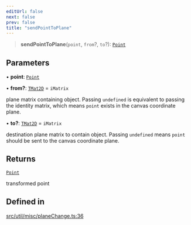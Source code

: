 ```yaml
---
editUrl: false
next: false
prev: false
title: "sendPointToPlane"
---
```


> **sendPointToPlane**(`point`, `from`?, `to`?): [`Point`](/api/classes/point/)

## Parameters

• **point**: [`Point`](/api/classes/point/)

• **from?**: [`TMat2D`](/api/type-aliases/tmat2d/) = `iMatrix`

plane matrix containing object. Passing `undefined` is equivalent to passing the identity matrix, which means `point` exists in the canvas coordinate plane.

• **to?**: [`TMat2D`](/api/type-aliases/tmat2d/) = `iMatrix`

destination plane matrix to contain object. Passing `undefined` means `point` should be sent to the canvas coordinate plane.

## Returns

[`Point`](/api/classes/point/)

transformed point

## Defined in

[src/util/misc/planeChange.ts:36](https://github.com/fabricjs/fabric.js/blob/c093e29e73123dafcfa091ff4d5e04e690bb796e/src/util/misc/planeChange.ts#L36)
